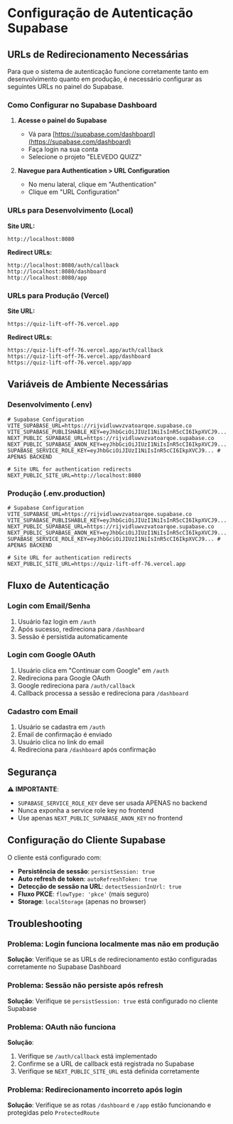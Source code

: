 # Configuração de Autenticação Supabase

## URLs de Redirecionamento Necessárias

Para que o sistema de autenticação funcione corretamente tanto em desenvolvimento quanto em produção, é necessário configurar as seguintes URLs no painel do Supabase.

### Como Configurar no Supabase Dashboard

1. **Acesse o painel do Supabase**
   - Vá para [https://supabase.com/dashboard](https://supabase.com/dashboard)
   - Faça login na sua conta
   - Selecione o projeto "ELEVEDO QUIZZ"

2. **Navegue para Authentication > URL Configuration**
   - No menu lateral, clique em "Authentication"
   - Clique em "URL Configuration"

### URLs para Desenvolvimento (Local)

**Site URL:**
```
http://localhost:8080
```

**Redirect URLs:**
```
http://localhost:8080/auth/callback
http://localhost:8080/dashboard
http://localhost:8080/app
```

### URLs para Produção (Vercel)

**Site URL:**
```
https://quiz-lift-off-76.vercel.app
```

**Redirect URLs:**
```
https://quiz-lift-off-76.vercel.app/auth/callback
https://quiz-lift-off-76.vercel.app/dashboard
https://quiz-lift-off-76.vercel.app/app
```

## Variáveis de Ambiente Necessárias

### Desenvolvimento (.env)
```env
# Supabase Configuration
VITE_SUPABASE_URL=https://rijvidluwvzvatoarqoe.supabase.co
VITE_SUPABASE_PUBLISHABLE_KEY=eyJhbGciOiJIUzI1NiIsInR5cCI6IkpXVCJ9...
NEXT_PUBLIC_SUPABASE_URL=https://rijvidluwvzvatoarqoe.supabase.co
NEXT_PUBLIC_SUPABASE_ANON_KEY=eyJhbGciOiJIUzI1NiIsInR5cCI6IkpXVCJ9...
SUPABASE_SERVICE_ROLE_KEY=eyJhbGciOiJIUzI1NiIsInR5cCI6IkpXVCJ9... # APENAS BACKEND

# Site URL for authentication redirects
NEXT_PUBLIC_SITE_URL=http://localhost:8080
```

### Produção (.env.production)
```env
# Supabase Configuration
VITE_SUPABASE_URL=https://rijvidluwvzvatoarqoe.supabase.co
VITE_SUPABASE_PUBLISHABLE_KEY=eyJhbGciOiJIUzI1NiIsInR5cCI6IkpXVCJ9...
NEXT_PUBLIC_SUPABASE_URL=https://rijvidluwvzvatoarqoe.supabase.co
NEXT_PUBLIC_SUPABASE_ANON_KEY=eyJhbGciOiJIUzI1NiIsInR5cCI6IkpXVCJ9...
SUPABASE_SERVICE_ROLE_KEY=eyJhbGciOiJIUzI1NiIsInR5cCI6IkpXVCJ9... # APENAS BACKEND

# Site URL for authentication redirects
NEXT_PUBLIC_SITE_URL=https://quiz-lift-off-76.vercel.app
```

## Fluxo de Autenticação

### Login com Email/Senha
1. Usuário faz login em `/auth`
2. Após sucesso, redireciona para `/dashboard`
3. Sessão é persistida automaticamente

### Login com Google OAuth
1. Usuário clica em "Continuar com Google" em `/auth`
2. Redireciona para Google OAuth
3. Google redireciona para `/auth/callback`
4. Callback processa a sessão e redireciona para `/dashboard`

### Cadastro com Email
1. Usuário se cadastra em `/auth`
2. Email de confirmação é enviado
3. Usuário clica no link do email
4. Redireciona para `/dashboard` após confirmação

## Segurança

⚠️ **IMPORTANTE**: 
- `SUPABASE_SERVICE_ROLE_KEY` deve ser usada APENAS no backend
- Nunca exponha a service role key no frontend
- Use apenas `NEXT_PUBLIC_SUPABASE_ANON_KEY` no frontend

## Configuração do Cliente Supabase

O cliente está configurado com:
- **Persistência de sessão**: `persistSession: true`
- **Auto refresh de token**: `autoRefreshToken: true`
- **Detecção de sessão na URL**: `detectSessionInUrl: true`
- **Fluxo PKCE**: `flowType: 'pkce'` (mais seguro)
- **Storage**: `localStorage` (apenas no browser)

## Troubleshooting

### Problema: Login funciona localmente mas não em produção
**Solução**: Verifique se as URLs de redirecionamento estão configuradas corretamente no Supabase Dashboard

### Problema: Sessão não persiste após refresh
**Solução**: Verifique se `persistSession: true` está configurado no cliente Supabase

### Problema: OAuth não funciona
**Solução**: 
1. Verifique se `/auth/callback` está implementado
2. Confirme se a URL de callback está registrada no Supabase
3. Verifique se `NEXT_PUBLIC_SITE_URL` está definida corretamente

### Problema: Redirecionamento incorreto após login
**Solução**: Verifique se as rotas `/dashboard` e `/app` estão funcionando e protegidas pelo `ProtectedRoute`